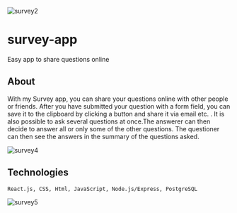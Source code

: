 
![survey2](https://user-images.githubusercontent.com/68227335/127495288-a8f9f195-c72b-49a5-a69b-1df59161269a.png)

# survey-app

Easy app to share questions online

## About

With my Survey app, you can share your questions online with other people or friends. After you have submitted your question with a form field, you can save it to the clipboard by clicking a button and share it via email etc. . It is also possible to ask several questions at once.The answerer can then decide to answer all or only some of the other questions. The questioner can then see the answers in the summary of the questions asked.

![survey4](https://user-images.githubusercontent.com/68227335/127496611-e82b9031-3cc7-4deb-9f77-9cb7abf6b53a.png)

## Technologies

    React.js, CSS, Html, JavaScript, Node.js/Express, PostgreSQL
![survey5](https://user-images.githubusercontent.com/68227335/127495307-bea1f6f4-a6cf-4fce-ade5-37efe47efc89.png)
